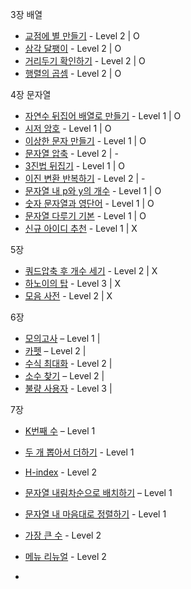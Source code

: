 3장 배열
- [교점에 별 만들기](https://school.programmers.co.kr/learn/courses/30/lessons/87377) - Level 2 | O
- [삼각 달팽이](https://school.programmers.co.kr/learn/courses/30/lessons/68645) - Level 2 | O
- [거리두기 확인하기](https://school.programmers.co.kr/learn/courses/30/lessons/81302) - Level 2 | O
- [행렬의 곱셈](https://school.programmers.co.kr/learn/courses/30/lessons/12949) - Level 2 | O

4장 문자열
- [자연수 뒤집어 배열로 만들기](https://school.programmers.co.kr/learn/courses/30/lessons/12932) - Level 1 | O
- [시저 암호](https://school.programmers.co.kr/learn/courses/30/lessons/12926) - Level 1 | O
- [이상한 문자 만들기](https://school.programmers.co.kr/learn/courses/30/lessons/12930) - Level 1 | O
- [문자열 압축](https://school.programmers.co.kr/learn/courses/30/lessons/60057) - Level 2 | - 
- [3진법 뒤집기](https://school.programmers.co.kr/learn/courses/30/lessons/68935) - Level 1 | O 
- [이진 변환 반복하기](https://school.programmers.co.kr/learn/courses/30/lessons/70129) - Level 2 | -
- [문자열 내 p와 y의 개수](https://school.programmers.co.kr/learn/courses/30/lessons/12916) - Level 1 | O
- [숫자 문자열과 영단어](https://school.programmers.co.kr/learn/courses/30/lessons/81301) - Level 1 | O
- [문자열 다루기 기본](https://school.programmers.co.kr/learn/courses/30/lessons/12918) - Level 1 | O
- [신규 아이디 추천](https://school.programmers.co.kr/learn/courses/30/lessons/72410) - Level 1 | X

5장
- [쿼드압축 후 개수 세기](https://school.programmers.co.kr/learn/courses/30/lessons/68936) - Level 2 | X
- [하노이의 탑](https://school.programmers.co.kr/learn/courses/30/lessons/12946) - Level 3 | X
- [모음 사전](https://school.programmers.co.kr/learn/courses/30/lessons/84512) - Level 2 | X

6장
- [모의고사](https://school.programmers.co.kr/learn/courses/30/lessons/42840) – Level 1 | 
- [카펫](https://school.programmers.co.kr/learn/courses/30/lessons/42842) – Level 2 |
- [수식 최대화](https://school.programmers.co.kr/learn/courses/30/lessons/67257) - Level 2 |
- [소수 찾기](https://school.programmers.co.kr/learn/courses/30/lessons/42839) – Level 2 | 
- [불량 사용자](https://school.programmers.co.kr/learn/courses/30/lessons/64064) - Level 3 | 

7장
- [K번째 수](https://school.programmers.co.kr/learn/courses/30/lessons/42748) – Level 1
- [두 개 뽑아서 더하기](https://school.programmers.co.kr/learn/courses/30/lessons/68644) - Level 1
- [H-index](https://school.programmers.co.kr/learn/courses/30/lessons/42747) - Level 2
- [문자열 내림차순으로 배치하기](https://school.programmers.co.kr/learn/courses/30/lessons/12917) – Level 1
- [문자열 내 마음대로 정렬하기](https://school.programmers.co.kr/learn/courses/30/lessons/12915) - Level 1
- [가장 큰 수](https://school.programmers.co.kr/learn/courses/30/lessons/42746) - Level 2
- [메뉴 리뉴얼](https://school.programmers.co.kr/learn/courses/30/lessons/72411) - Level 2

- 
